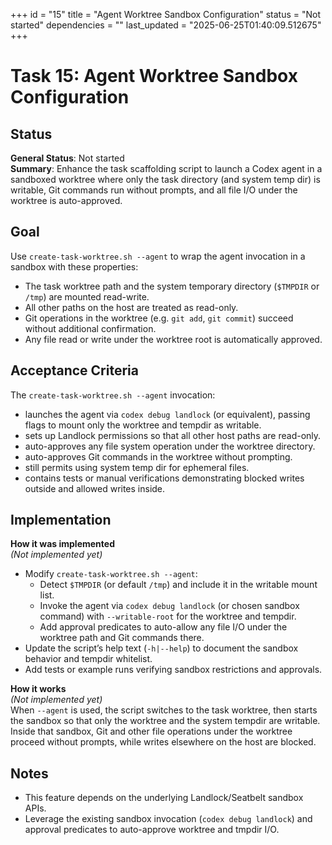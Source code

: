 +++
id = "15"
title = "Agent Worktree Sandbox Configuration"
status = "Not started"
dependencies = ""
last_updated = "2025-06-25T01:40:09.512675"
+++

# Task 15: Agent Worktree Sandbox Configuration

## Status

**General Status**: Not started  
**Summary**: Enhance the task scaffolding script to launch a Codex agent in a sandboxed worktree where only the task directory (and system temp dir) is writable, Git commands run without prompts, and all file I/O under the worktree is auto-approved.

## Goal

Use `create-task-worktree.sh --agent` to wrap the agent invocation in a sandbox with these properties:
- The task worktree path and the system temporary directory (`$TMPDIR` or `/tmp`) are mounted read-write.
- All other paths on the host are treated as read-only.
- Git operations in the worktree (e.g. `git add`, `git commit`) succeed without additional confirmation.
- Any file read or write under the worktree root is automatically approved.

## Acceptance Criteria

The `create-task-worktree.sh --agent` invocation:
- launches the agent via `codex debug landlock` (or equivalent), passing flags to mount only the worktree and tempdir as writable.
- sets up Landlock permissions so that all other host paths are read-only.
- auto-approves any file system operation under the worktree directory.
- auto-approves Git commands in the worktree without prompting.
- still permits using system temp dir for ephemeral files.
- contains tests or manual verifications demonstrating blocked writes outside and allowed writes inside.

## Implementation

**How it was implemented**  
*(Not implemented yet)*
- Modify `create-task-worktree.sh --agent`:
  - Detect `$TMPDIR` (or default `/tmp`) and include it in the writable mount list.
  - Invoke the agent via `codex debug landlock` (or chosen sandbox command) with `--writable-root` for the worktree and tempdir.
  - Add approval predicates to auto-allow any file I/O under the worktree path and Git commands there.
- Update the script’s help text (`-h|--help`) to document the sandbox behavior and tempdir whitelist.
- Add tests or example runs verifying sandbox restrictions and approvals.

**How it works**  
*(Not implemented yet)*  
When `--agent` is used, the script switches to the task worktree, then starts the sandbox so that only the worktree and the system tempdir are writable. Inside that sandbox, Git and other file operations under the worktree proceed without prompts, while writes elsewhere on the host are blocked.

## Notes

- This feature depends on the underlying Landlock/Seatbelt sandbox APIs.  
- Leverage the existing sandbox invocation (`codex debug landlock`) and approval predicates to auto-approve worktree and tmpdir I/O.